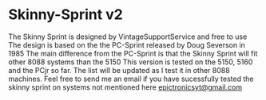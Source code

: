 # Skinny-Sprint v2
The Skinny Sprint is designed by VintageSupportService and free to use
The design is based on the the PC-Sprint released by Doug Severson in 1985
The main difference from the PC-Sprint is that the Skinny Sprint will fit other 8088 systems than the 5150
This version is tested on the 5150, 5160 and the PCjr so far. The list will be updated as I test it in other 8088 machines.
Feel free to send me an email if you have sucessfully tested the skinny sprint on systems not mentioned here epictronicsyt@gmail.com
